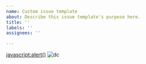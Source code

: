 ```yaml
---
name: Custom issue template
about: Describe this issue template's purpose here.
title: ''
labels: ''
assignees: ''

---
```


<javascript:alert()>
![dc](cjsaj)
